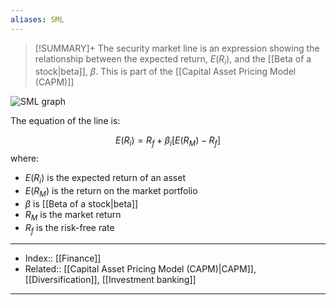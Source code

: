 ```yaml
---
aliases: SML
---
```

> [!SUMMARY]+
> The security market line is an expression showing the relationship between the expected return, $E(R_i)$, and the [[Beta of a stock|beta]], $\beta$. This is part of the [[Capital Asset Pricing Model (CAPM)]]

![SML graph](https://upload.wikimedia.org/wikipedia/en/f/f3/SML-chart.png?1653992923627)

The equation of the line is:

$$
E(R_i) = R_f + \beta _i \left[ E(R_M)-R_f \right]
$$
where:
- $E(R_i)$ is the expected return of an asset
- $E(R_M)$ is the return on the market portfolio
- $\beta$ is [[Beta of a stock|beta]]
- $R_M$ is the market return 
- $R_f$ is the risk-free rate

---
- Index:: [[Finance]] 
- Related:: [[Capital Asset Pricing Model (CAPM)|CAPM]], [[Diversification]], [[Investment banking]]
---